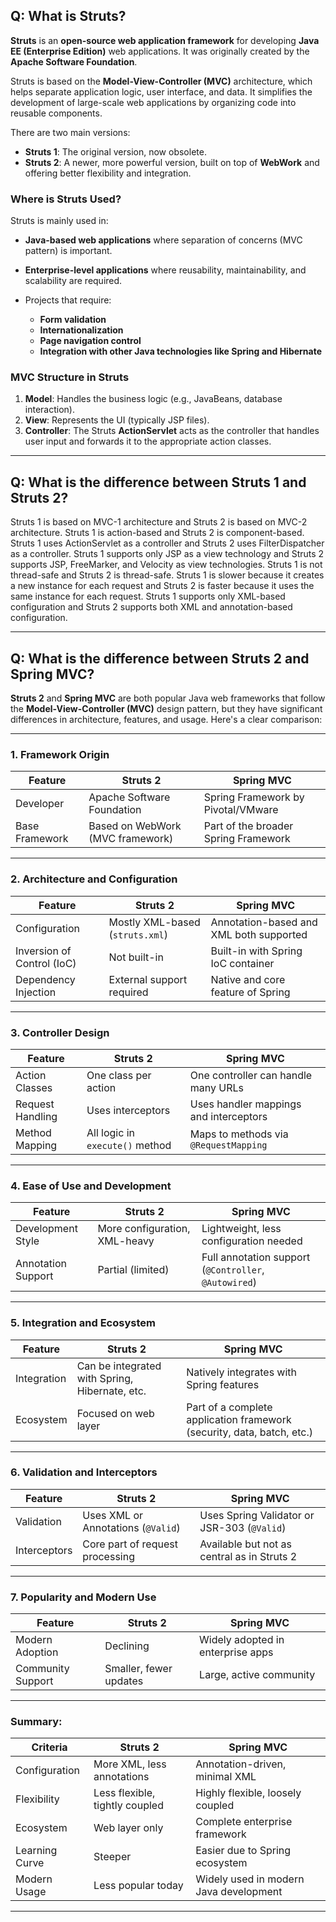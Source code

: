 ## Q: What is Struts?

**Struts** is an **open-source web application framework** for developing **Java EE (Enterprise Edition)** web applications. It was originally created by the **Apache Software Foundation**.

Struts is based on the **Model-View-Controller (MVC)** architecture, which helps separate application logic, user interface, and data. It simplifies the development of large-scale web applications by organizing code into reusable components.

There are two main versions:

* **Struts 1**: The original version, now obsolete.
* **Struts 2**: A newer, more powerful version, built on top of **WebWork** and offering better flexibility and integration.

### Where is Struts Used?

Struts is mainly used in:

* **Java-based web applications** where separation of concerns (MVC pattern) is important.
* **Enterprise-level applications** where reusability, maintainability, and scalability are required.
* Projects that require:

  * **Form validation**
  * **Internationalization**
  * **Page navigation control**
  * **Integration with other Java technologies like Spring and Hibernate**

### MVC Structure in Struts

1. **Model**: Handles the business logic (e.g., JavaBeans, database interaction).
2. **View**: Represents the UI (typically JSP files).
3. **Controller**: The Struts **ActionServlet** acts as the controller that handles user input and forwards it to the appropriate action classes.

---

## Q: What is the difference between Struts 1 and Struts 2?

Struts 1 is based on MVC-1 architecture and Struts 2 is based on MVC-2 architecture. Struts 1 is action-based and Struts 2 is component-based. Struts 1 uses ActionServlet as a controller and Struts 2 uses FilterDispatcher as a controller. Struts 1 supports only JSP as a view technology and Struts 2 supports JSP, FreeMarker, and Velocity as view technologies. Struts 1 is not thread-safe and Struts 2 is thread-safe. Struts 1 is slower because it creates a new instance for each request and Struts 2 is faster because it uses the same instance for each request. Struts 1 supports only XML-based configuration and Struts 2 supports both XML and annotation-based configuration.

---
## Q: What is the difference between Struts 2 and Spring MVC?

**Struts 2** and **Spring MVC** are both popular Java web frameworks that follow the **Model-View-Controller (MVC)** design pattern, but they have significant differences in architecture, features, and usage. Here's a clear comparison:

---

### 1. **Framework Origin**

| Feature        | Struts 2                         | Spring MVC                           |
| -------------- | -------------------------------- | ------------------------------------ |
| Developer      | Apache Software Foundation       | Spring Framework by Pivotal/VMware   |
| Base Framework | Based on WebWork (MVC framework) | Part of the broader Spring Framework |

---

### 2. **Architecture and Configuration**

| Feature                    | Struts 2                        | Spring MVC                              |
| -------------------------- | ------------------------------- | --------------------------------------- |
| Configuration              | Mostly XML-based (`struts.xml`) | Annotation-based and XML both supported |
| Inversion of Control (IoC) | Not built-in                    | Built-in with Spring IoC container      |
| Dependency Injection       | External support required       | Native and core feature of Spring       |

---

### 3. **Controller Design**

| Feature          | Struts 2                        | Spring MVC                             |
| ---------------- | ------------------------------- | -------------------------------------- |
| Action Classes   | One class per action            | One controller can handle many URLs    |
| Request Handling | Uses interceptors               | Uses handler mappings and interceptors |
| Method Mapping   | All logic in `execute()` method | Maps to methods via `@RequestMapping`  |

---

### 4. **Ease of Use and Development**

| Feature            | Struts 2                      | Spring MVC                                            |
| ------------------ | ----------------------------- | ----------------------------------------------------- |
| Development Style  | More configuration, XML-heavy | Lightweight, less configuration needed                |
| Annotation Support | Partial (limited)             | Full annotation support (`@Controller`, `@Autowired`) |

---

### 5. **Integration and Ecosystem**

| Feature     | Struts 2                                       | Spring MVC                                                             |
| ----------- | ---------------------------------------------- | ---------------------------------------------------------------------- |
| Integration | Can be integrated with Spring, Hibernate, etc. | Natively integrates with Spring features                               |
| Ecosystem   | Focused on web layer                           | Part of a complete application framework (security, data, batch, etc.) |

---

### 6. **Validation and Interceptors**

| Feature      | Struts 2                           | Spring MVC                                  |
| ------------ | ---------------------------------- | ------------------------------------------- |
| Validation   | Uses XML or Annotations (`@Valid`) | Uses Spring Validator or JSR-303 (`@Valid`) |
| Interceptors | Core part of request processing    | Available but not as central as in Struts 2 |

---

### 7. **Popularity and Modern Use**

| Feature           | Struts 2               | Spring MVC                        |
| ----------------- | ---------------------- | --------------------------------- |
| Modern Adoption   | Declining              | Widely adopted in enterprise apps |
| Community Support | Smaller, fewer updates | Large, active community           |

---

### Summary:

| Criteria       | Struts 2                       | Spring MVC                             |
| -------------- | ------------------------------ | -------------------------------------- |
| Configuration  | More XML, less annotations     | Annotation-driven, minimal XML         |
| Flexibility    | Less flexible, tightly coupled | Highly flexible, loosely coupled       |
| Ecosystem      | Web layer only                 | Complete enterprise framework          |
| Learning Curve | Steeper                        | Easier due to Spring ecosystem         |
| Modern Usage   | Less popular today             | Widely used in modern Java development |

---
